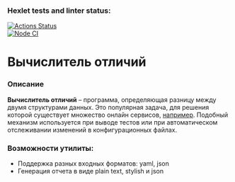 ### Hexlet tests and linter status:
[![Actions Status](https://github.com/EkaterinaRina/frontend-project-46/actions/workflows/hexlet-check.yml/badge.svg)](https://github.com/EkaterinaRina/frontend-project-46/actions)  
[![Node CI](https://github.com/EkaterinaRina/frontend-project-46/actions/workflows/nodejs.yml/badge.svg)](https://github.com/EkaterinaRina/frontend-project-46/actions/workflows/nodejs.yml)  

# Вычислитель отличий  
### Описание  
**Вычислитель отличий** – программа, определяющая разницу между двумя структурами данных. Это популярная задача, для решения которой существует множество онлайн сервисов, [например](http://www.jsondiff.com/). Подобный механизм используется при выводе тестов или при автоматическом отслеживании изменений в конфигурационных файлах.  

### Возможности утилиты:  
* Поддержка разных входных форматов: yaml, json  
* Генерация отчета в виде plain text, stylish и json  
